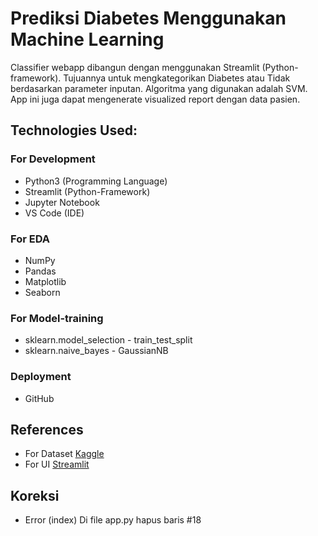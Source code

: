 # **Prediksi Diabetes Menggunakan Machine Learning**

Classifier webapp dibangun dengan menggunakan Streamlit (Python-framework). Tujuannya untuk mengkategorikan Diabetes atau Tidak berdasarkan parameter inputan. Algoritma yang digunakan adalah SVM. App ini juga dapat mengenerate visualized report dengan data pasien.


## **Technologies Used:**

### For Development
* Python3 (Programming Language)
* Streamlit (Python-Framework)
* Jupyter Notebook
* VS Code (IDE)

### For EDA
* NumPy
* Pandas
* Matplotlib
* Seaborn

### For Model-training
* sklearn.model_selection - train_test_split
* sklearn.naive_bayes - GaussianNB


### Deployment
* GitHub

## References
* For Dataset [Kaggle](https://www.kaggle.com/uciml/pima-indians-diabetes-database)
* For UI [Streamlit](https://streamlit.io/)


## Koreksi 
* Error (index)
Di file app.py hapus baris #18 
